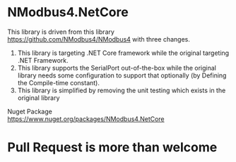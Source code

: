 # NModbus4.NetCore

This library is driven from this library https://github.com/NModbus4/NModbus4
with three changes.

1. This library is targeting .NET Core framework while the original targeting .NET Framework.
2. This library supports the SerialPort out-of-the-box while the original library needs some configuration to support that optionally (by Defining the Compile-time constant).
3. This library is simplified by removing the unit testing which exists in the original library

Nuget Package <br/>
https://www.nuget.org/packages/NModbus4.NetCore

# Pull Request is more than welcome
